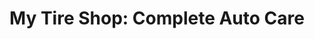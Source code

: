---
title: "My Tire Shop: Complete Auto Care"
url: /newhall/my-tire-shop-complete-auto-care/
shop: car repair
---